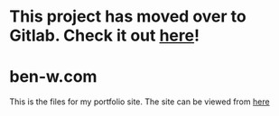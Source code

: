 # This project has moved over to Gitlab. Check it out [here](https://gitlab.com/ben-w/ben-w.com)!

# ben-w.com 
This is the files for my portfolio site.
The site can be viewed from [here](http://ben-w.com)
